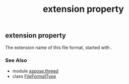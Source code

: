 ﻿---
title: extension property
second_title: Aspose.3D for Python via .NET API References
description: 
type: docs
weight: 280
url: /python-net/aspose.threed/fileformattype/extension/
is_root: false
---

## extension property


The extension name of this file format, started with .

### See Also
* module [aspose.threed](../../)
* class [FileFormatType](/3d/python-net/aspose.threed/fileformattype)
